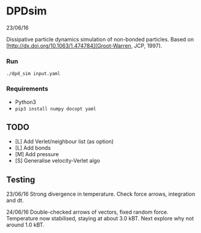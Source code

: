 # DPDsim
23/06/16

Dissipative particle dynamics simulation of non-bonded particles.
Based on [http://dx.doi.org/10.1063/1.474784](Groot-Warren, JCP, 1997).

### Run
`./dpd_sim input.yaml`

### Requirements
* Python3
* `pip3 install numpy docopt yaml`


## TODO
* [L] Add Verlet/neighbour list (as option)
* [L] Add bonds
* [M] Add pressure
* [S] Generalise velocity-Verlet algo


## Testing
23/06/16
Strong divergence in temperature. Check force arrows, integration and dt.

24/06/16
Double-checked arrows of vectors, fixed random force. 
Temperature now stabilised, staying at about 3.0 kBT.
Next explore why not around 1.0 kBT.

